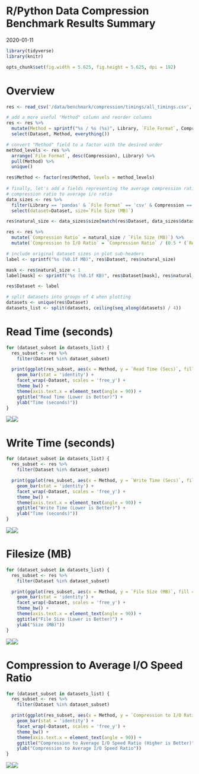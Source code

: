 R/Python Data Compression Benchmark Results Summary
================
2020-01-11

``` r
library(tidyverse)
library(knitr)

opts_chunk$set(fig.width = 5.625, fig.height = 5.625, dpi = 192)
```

# Overview

``` r
res <- read_csv('/data/benchmark/compression/timings/all_timings.csv', col_types = cols())

# add a more useful "Method" column and reorder columns
res <- res %>%
  mutate(Method = sprintf("%s / %s (%s)", Library, `File Format`, Compression)) %>%
  select(Dataset, Method, everything())

# convert "Method" field to a factor with the desired order
method_levels <- res %>%
  arrange(`File Format`, desc(Compression), Library) %>%
  pull(Method) %>%
  unique()

res$Method <- factor(res$Method, levels = method_levels)
  
# finally, let's add a fields representing the average compression ratio, and the
# compression ratio to average i/o ratio
data_sizes <- res %>%
  filter(Library == 'pandas' & `File Format` == 'csv' & Compression == 'none') %>%
  select(dataset=Dataset, size=`File Size (MB)`)

res$natural_size <- data_sizes$size[match(res$Dataset, data_sizes$dataset)]

res <- res %>%
  mutate(`Compression Ratio` = natural_size / `File Size (MB)`) %>%
  mutate(`Compression to I/O Ratio` = `Compression Ratio` / (0.5 * (`Read Time (Secs)` + `Write Time (Secs)`)))

# include original dataset sizes in plot sub-headers
label <- sprintf("%s (%0.1f MB)", res$Dataset, res$natural_size)

mask <- res$natural_size < 1
label[mask] <- sprintf("%s (%0.1f KB)", res$Dataset[mask], res$natural_size[mask] * 1e3)

res$Dataset <- label

# split datasets into groups of 4 when plotting
datasets <- unique(res$Dataset)
datasets_list <- split(datasets, ceiling(seq_along(datasets) / 4))
```

# Read Time (seconds)

``` r
for (dataset_subset in datasets_list) {
  res_subset <- res %>%
    filter(Dataset %in% dataset_subset)

  print(ggplot(res_subset, aes(x = Method, y = `Read Time (Secs)`, fill = `File Format`)) +
    geom_bar(stat = 'identity') + 
    facet_wrap(~Dataset, scales = 'free_y') +
    theme_bw() +
    theme(axis.text.x = element_text(angle = 90)) +
    ggtitle("Read Time (Lower is Better)") +
    ylab("Time (seconds)"))
}
```

![](summarize_results_files/figure-gfm/read_time-1.png)<!-- -->![](summarize_results_files/figure-gfm/read_time-2.png)<!-- -->

# Write Time (seconds)

``` r
for (dataset_subset in datasets_list) {
  res_subset <- res %>%
    filter(Dataset %in% dataset_subset)

  print(ggplot(res_subset, aes(x = Method, y = `Write Time (Secs)`, fill = `File Format`)) +
    geom_bar(stat = 'identity') + 
    facet_wrap(~Dataset, scales = 'free_y') +
    theme_bw() +
    theme(axis.text.x = element_text(angle = 90)) +
    ggtitle("Write Time (Lower is Better)") +
    ylab("Time (seconds)"))
}
```

![](summarize_results_files/figure-gfm/write_time-1.png)<!-- -->![](summarize_results_files/figure-gfm/write_time-2.png)<!-- -->

# Filesize (MB)

``` r
for (dataset_subset in datasets_list) {
  res_subset <- res %>%
    filter(Dataset %in% dataset_subset)

  print(ggplot(res_subset, aes(x = Method, y = `File Size (MB)`, fill = `File Format`)) +
    geom_bar(stat = 'identity') + 
    facet_wrap(~Dataset, scales = 'free_y') +
    theme_bw() +
    theme(axis.text.x = element_text(angle = 90)) +
    ggtitle("File Size (Lower is Better)") +
    ylab("Size (MB)"))
}
```

![](summarize_results_files/figure-gfm/file_size-1.png)<!-- -->![](summarize_results_files/figure-gfm/file_size-2.png)<!-- -->

# Compression to Average I/O Speed Ratio

``` r
for (dataset_subset in datasets_list) {
  res_subset <- res %>%
    filter(Dataset %in% dataset_subset)

  print(ggplot(res_subset, aes(x = Method, y = `Compression to I/O Ratio`, fill = `File Format`)) +
    geom_bar(stat = 'identity') + 
    facet_wrap(~Dataset, scales = 'free_y') +
    theme_bw() +
    theme(axis.text.x = element_text(angle = 90)) +
    ggtitle("Compression to Average I/O Speed Ratio (Higher is Better)") +
    ylab("Compression to Average I/O Speed Ratio"))
}
```

![](summarize_results_files/figure-gfm/compression_to_speed_ratio-1.png)<!-- -->![](summarize_results_files/figure-gfm/compression_to_speed_ratio-2.png)<!-- -->
